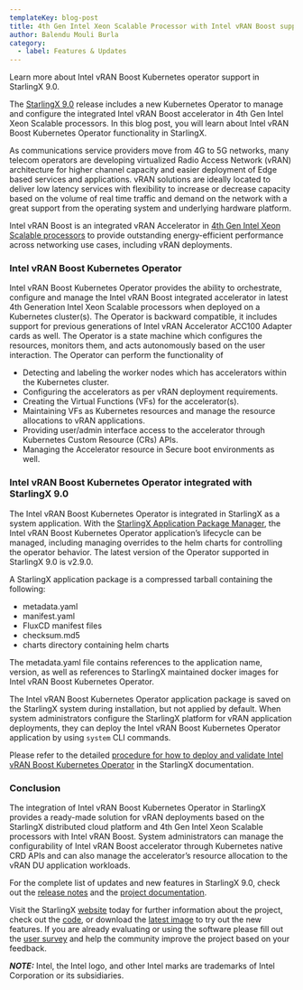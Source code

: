 ```yaml
---
templateKey: blog-post
title: 4th Gen Intel Xeon Scalable Processor with Intel vRAN Boost support in StarlingX
author: Balendu Mouli Burla
category: 
  - label: Features & Updates
---
```

Learn more about Intel vRAN Boost Kubernetes operator support in StarlingX 9.0. <!-- more -->

The [StarlingX 9.0](https://www.starlingx.io/blog/starlingx-release-9/) release includes a new Kubernetes Operator to manage and configure the integrated Intel vRAN Boost accelerator in 4th Gen Intel Xeon Scalable processors. In this blog post, you will learn about Intel vRAN Boost Kubernetes Operator functionality in StarlingX.

As communications service providers move from 4G to 5G networks, many telecom operators are developing virtualized Radio Access Network (vRAN) architecture for higher channel capacity and easier deployment of Edge based services and applications. vRAN solutions are ideally located to deliver low latency services with flexibility to increase or decrease capacity based on the volume of real time traffic and demand on the network with a great support from the operating system and underlying hardware platform.

Intel vRAN Boost is an integrated vRAN Accelerator in [4th Gen Intel Xeon Scalable processors](https://www.intel.com/content/www/us/en/products/docs/processors/xeon-accelerated/4th-gen-xeon-scalable-processors-product-brief.html) to provide outstanding energy-efficient performance across networking use cases, including vRAN deployments.

### Intel vRAN Boost Kubernetes Operator 

Intel vRAN Boost Kubernetes Operator provides the ability to orchestrate, configure and manage the Intel vRAN Boost integrated accelerator in latest 4th Generation Intel Xeon Scalable processors when deployed on a Kubernetes cluster(s). The Operator is backward compatible, it includes support for previous generations of Intel vRAN Accelerator ACC100 Adapter cards as well. The Operator is a state machine which configures the resources, monitors them, and acts autonomously based on the user interaction. The Operator can perform the functionality of

- Detecting and labeling the worker nodes which has accelerators within the Kubernetes cluster.
- Configuring the accelerators as per vRAN deployment requirements.
- Creating the Virtual Functions (VFs) for the accelerator(s). 
- Maintaining VFs as Kubernetes resources and manage the resource allocations to vRAN applications.
- Providing user/admin interface access to the accelerator through Kubernetes Custom Resource (CRs) APIs.
- Managing the Accelerator resource in Secure boot environments as well.


 ### Intel vRAN Boost Kubernetes Operator integrated with StarlingX 9.0

The Intel vRAN Boost Kubernetes Operator is integrated in StarlingX as a system application. With the [StarlingX Application Package Manager](https://docs.starlingx.io/system_configuration/kubernetes/system-configuration-starlingx-application-package-manager.html), the Intel vRAN Boost Kubernetes Operator application’s lifecycle can be managed, including managing overrides to the helm charts for controlling the operator behavior. The latest version of the Operator supported in StarlingX 9.0 is v2.9.0.

A StarlingX application package is a compressed tarball containing the following:
- metadata.yaml
- manifest.yaml
- FluxCD manifest files
- checksum.md5
- charts directory containing helm charts 

The metadata.yaml file contains references to the application name, version, as well as references to StarlingX maintained docker images for Intel vRAN Boost Kubernetes Operator.

The Intel vRAN Boost Kubernetes Operator application package is saved on the StarlingX system during installation, but not applied by default. When system administrators configure the StarlingX platform for vRAN application deployments, they can deploy the Intel vRAN Boost Kubernetes Operator application by using `system` CLI commands. 

Please refer to the detailed [procedure for how to deploy and validate Intel vRAN Boost Kubernetes Operator](https://docs.starlingx.io/node_management/kubernetes/hardware_acceleration_devices/configure-sriov-fec-operator-to-enable-hw-accelerators-for-hosted-vran-containarized-workloads.html) in the StarlingX documentation.

### Conclusion

The integration of Intel vRAN Boost Kubernetes Operator in StarlingX provides a ready-made solution for vRAN deployments based on the StarlingX distributed cloud platform and 4th Gen Intel Xeon Scalable processors with Intel vRAN Boost. System administrators can manage the configurability of Intel vRAN Boost accelerator through Kubernetes native CRD APIs and can also manage the accelerator’s resource allocation to the vRAN DU application workloads.

For the complete list of updates and new features in StarlingX 9.0, check out the [release notes](https://docs.starlingx.io/releasenotes/index.html#release-notes) and the [project documentation](https://docs.starlingx.io/).

Visit the StarlingX [website](https://www.starlingx.io/) today for further information about the project, check out the [code](https://opendev.org/starlingx), or download the [latest image](https://mirror.starlingx.windriver.com/mirror/starlingx/release/) to try out the new features. If you are already evaluating or using the software please fill out the [user survey](https://openinfrafoundation.formstack.com/forms/starlingx_user_survey) and help the community improve the project based on your feedback.

**_NOTE:_** Intel, the Intel logo, and other Intel marks are trademarks of Intel Corporation or its subsidiaries.